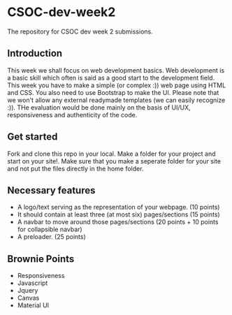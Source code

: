 # CSOC-dev-week2
The repository for CSOC dev week 2 submissions.

## Introduction
This week we shall focus on web development basics. Web development is a basic skill which often is said as a good start to the development field. This week you have to make a simple (or complex :)) web page using HTML and CSS. You also need to use Bootstrap to make the UI. Please note that we won't allow any external readymade templates (we can easily recognize :)). THe evaluation would be done mainly on the basis of UI/UX, responsiveness and authenticity of the code.

## Get started
Fork and clone this repo in your local. Make a folder for your project and start on your site!.
Make sure that you make a seperate folder for your site and not put the files directly in the home folder.

## Necessary features
 - A logo/text serving as the representation of your webpage. (10 points)
 - It should contain at least three (at most six) pages/sections (15 points)
 - A navbar to move around those pages/sections (20 points + 10 points for collapsible navbar)
 - A preloader. (25 points)

## Brownie Points
 - Responsiveness
 - Javascript
 - Jquery
 - Canvas
 - Material UI
